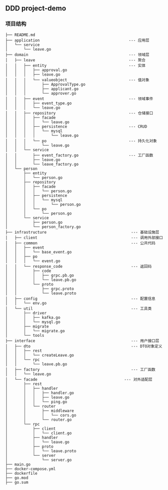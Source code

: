 ## DDD project-demo
### 项目结构
    ├── README.md
    ├── application                                       --- 应用层
    │   └── service
    │       └── leave.go
    ├── domain                                            --- 领域层
    │   ├── leave                                         --- 聚合
    │   │   ├── entity                                    --- 实体
    │   │   │   ├── approval.go
    │   │   │   ├── leave.go
    │   │   │   └── valueobject                           --- 值对象
    │   │   │       ├── ApprovalType.go
    │   │   │       ├── applicant.go
    │   │   │       └── approver.go
    │   │   ├── event                                     --- 领域事件
    │   │   │   ├── event_type.go
    │   │   │   └── leave.go
    │   │   ├── repository                                --- 仓储接口
    │   │   │   ├── facade
    │   │   │   │   └── leave.go
    │   │   │   ├── persistence                           --- CRUD
    │   │   │   │   └── mysql
    │   │   │   │       └── leave.go
    │   │   │   └── po                                    --- 持久化对象
    │   │   │       └── leave.go
    │   │   └── service
    │   │       ├── event_factory.go                      --- 工厂函数
    │   │       ├── leave.go
    │   │       └── leave_factory.go
    │   └── person                                        
    │       ├── entity
    │       │   └── person.go
    │       ├── repository
    │       │   ├── facade
    │       │   │   └── person.go
    │       │   ├── persistence
    │       │   │   └── mysql
    │       │   │       └── person.go
    │       │   └── po
    │       │       └── person.go
    │       └── service
    │           ├── person.go
    │           └── person_factory.go
    ├── infrastructure                                     --- 基础设施层
    │   ├── client                                         --- 调用外部接口
    │   ├── common                                         --- 公共代码
    │   │   ├── event
    │   │   │   └── base_event.go
    │   │   ├── po
    │   │   │   └── event.go
    │   │   └── response_code                              --- 返回码
    │   │       ├── code
    │   │       │   ├── grpc.pb.go
    │   │       │   └── leave.pb.go
    │   │       └── proto
    │   │           ├── grpc.proto
    │   │           └── leave.proto
    │   ├── config                                         --- 配置信息
    │   │   └── env.go
    │   └── util                                           --- 工具类
    │       ├── driver
    │       │   ├── kafka.go
    │       │   └── mysql.go
    │       ├── migrate
    │       │   └── migrate.go
    │       └── tools
    ├── interface                                          --- 用户接口层
    │   ├── dto                                            --- DTO对象定义
    │   │   ├── rest
    │   │   │   └── createLeave.go
    │   │   └── rpc
    │   │       └── leave.pb.go
    │   ├── factory                                        --- 工厂函数
    │   │   └── leave.go
    │   └── facade                                      --- 对外适配层
    │       ├── rest
    │       │   ├── handler
    │       │   │   ├── handler.go
    │       │   │   ├── leave.go
    │       │   │   └── ping.go
    │       │   └── router
    │       │       ├── middleware
    │       │       │   └── cors.go
    │       │       └── router.go
    │       └── rpc
    │           ├── client
    │           │   └── client.go
    │           ├── handler
    │           │   └── leave.go
    │           ├── proto
    │           │   └── leave.proto
    │           └── server
    │               └── server.go
    ├── main.go
    ├── docker-compose.yml
    ├── dockerfile
    ├── go.mod
    ├── go.sum
